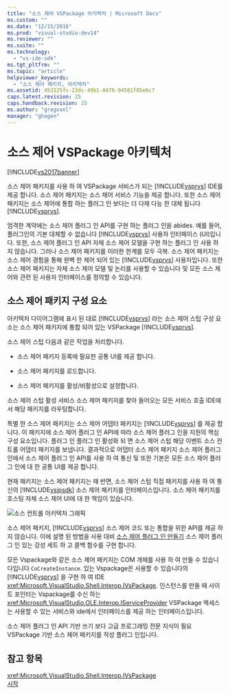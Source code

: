 ```yaml
---
title: "소스 제어 VSPackage 아키텍처 | Microsoft Docs"
ms.custom: ""
ms.date: "12/15/2016"
ms.prod: "visual-studio-dev14"
ms.reviewer: ""
ms.suite: ""
ms.technology: 
  - "vs-ide-sdk"
ms.tgt_pltfrm: ""
ms.topic: "article"
helpviewer_keywords: 
  - "소스 제어 패키지, 아키텍처"
ms.assetid: 453125fc-23dc-49b1-8476-94581f05e6c7
caps.latest.revision: 25
caps.handback.revision: 25
ms.author: "gregvanl"
manager: "ghogen"
---
```

# 소스 제어 VSPackage 아키텍처
[!INCLUDE[vs2017banner](../../code-quality/includes/vs2017banner.md)]

소스 제어 패키지를 사용 하 여 VSPackage 서비스가 되는 [!INCLUDE[vsprvs](../../code-quality/includes/vsprvs_md.md)] IDE를 제공 합니다.  소스 제어 패키지는 소스 제어 서비스 기능을 제공 합니다.  또한 소스 제어 패키지는 소스 제어에 통합 하는 플러그 인 보다는 더 다재 다능 한 대체 됩니다 [!INCLUDE[vsprvs](../../code-quality/includes/vsprvs_md.md)].  
  
 엄격한 계약에는 소스 제어 플러그 인 API를 구현 하는 플러그 인을 abides.  예를 들어, 플러그인의 기본 대체할 수 없습니다 [!INCLUDE[vsprvs](../../code-quality/includes/vsprvs_md.md)] 사용자 인터페이스 \(UI\)입니다.  또한, 소스 제어 플러그 인 API 자체 소스 제어 모델을 구현 하는 플러그 인 사용 하지 않습니다.  그러나 소스 제어 패키지를 이러한 한계를 모두 극복.  소스 제어 패키지는 소스 제어 경험을 통해 완벽 한 제어 되어 있는 [!INCLUDE[vsprvs](../../code-quality/includes/vsprvs_md.md)] 사용자입니다.  또한 소스 제어 패키지는 자체 소스 제어 모델 및 논리를 사용할 수 있습니다 및 모든 소스 제어와 관련 된 사용자 인터페이스를 정의할 수 있습니다.  
  
## 소스 제어 패키지 구성 요소  
 아키텍처 다이어그램에 표시 된 대로 [!INCLUDE[vsprvs](../../code-quality/includes/vsprvs_md.md)] 라는 소스 제어 스텁 구성 요소는 소스 제어 패키지에 통합 되어 있는 VSPackage [!INCLUDE[vsprvs](../../code-quality/includes/vsprvs_md.md)].  
  
 소스 제어 스텁 다음과 같은 작업을 처리합니다.  
  
-   소스 제어 패키지 등록에 필요한 공통 UI를 제공 합니다.  
  
-   소스 제어 패키지를 로드합니다.  
  
-   소스 제어 패키지를 활성\/비활성으로 설정합니다.  
  
 소스 제어 스텁 활성 서비스 소스 제어 패키지를 찾아 들어오는 모든 서비스 호출 IDE에서 해당 패키지를 라우팅합니다.  
  
 특별 한 소스 제어 패키지는 소스 제어 어댑터 패키지는 [!INCLUDE[vsprvs](../../code-quality/includes/vsprvs_md.md)] 를 제공 합니다.  이 패키지에 소스 제어 플러그 인 API에 따라 소스 제어 플러그 인을 지원의 핵심 구성 요소입니다.  플러그 인 플러그 인 활성화 되 면 소스 제어 스텁 해당 이벤트 소스 컨트롤 어댑터 패키지를 보냅니다.  결과적으로 어댑터 소스 제어 패키지 소스 제어 플러그 인에서 소스 제어 플러그 인 API를 사용 하 여 통신 및 또한 기본은 모든 소스 제어 플러그 인에 대 한 공통 UI를 제공 합니다.  
  
 현재 패키지는 소스 제어 패키지는 때 반면, 소스 제어 스텁 직접 패키지를 사용 하 여 통신의 [!INCLUDE[vsipsdk](../../extensibility/includes/vsipsdk_md.md)] 소스 제어 패키지를 인터페이스입니다.  소스 제어 패키지를 호스팅 자체 소스 제어 UI에 대 한 책임이 있습니다.  
  
 ![소스 컨트롤 아키텍처 그래픽](../../extensibility/internals/media/vsipsccarch.png "VSIPSCCArch")  
  
 소스 제어 패키지, [!INCLUDE[vsprvs](../../code-quality/includes/vsprvs_md.md)] 소스 제어 코드 또는 통합을 위한 API를 제공 하지 않습니다.  이에 설명 된 방법을 사용 대비 [소스 제어 플러그 인 만들기](../../extensibility/internals/creating-a-source-control-plug-in.md) 소스 제어 플러그 인 있는 강성 세트 하 고 콜백 함수를 구현 합니다.  
  
 모든 Vspackage와 같은 소스 제어 패키지는 COM 개체를 사용 하 여 만들 수 있습니다입니다 `CoCreateInstance`.  있는 Vspackage은 사용할 수 있습니다의 [!INCLUDE[vsprvs](../../code-quality/includes/vsprvs_md.md)] 을 구현 하 여 IDE <xref:Microsoft.VisualStudio.Shell.Interop.IVsPackage>.  인스턴스를 만들 때 사이트 포인터는 Vspackage를 수신 하는 <xref:Microsoft.VisualStudio.OLE.Interop.IServiceProvider> VSPackage 액세스는 사용할 수 있는 서비스와 ide에서 인터페이스를 제공 하는 인터페이스입니다.  
  
 소스 제어 플러그 인 API 기반 쓰기 보다 고급 프로그래밍 전문 지식이 필요 VSPackage 기반 소스 제어 패키지를 작성 플러그 인입니다.  
  
## 참고 항목  
 <xref:Microsoft.VisualStudio.Shell.Interop.IVsPackage>   
 [시작](../../extensibility/internals/getting-started-with-source-control-vspackages.md)